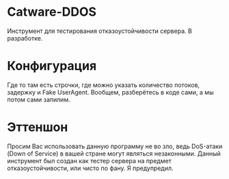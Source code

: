 # Catware-DDOS
Инструмент для тестирования отказоустойчивости сервера. В разработке.

# Конфигурация
Где то там есть строчки, где можно указать количество потоков, задержку и Fake UserAgent. Вообщем, разберётесь в коде сами, а мы потом сами запилим.

# Эттеншон
Просим Вас использовать данную программу не во зло, ведь DoS-атаки (Down of Service) в вашей стране могут являться незаконными. Данный инструмент был создан как тестер сервера на предмет отказоустойчивости, или чисто по фану. Я предупредил.
